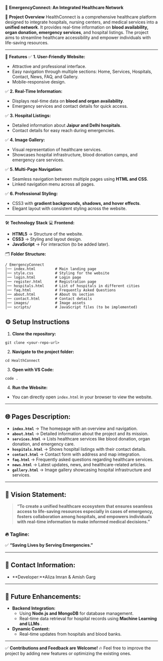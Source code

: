🏥 **EmergencyConnect: An Integrated Healthcare Network**

🚀 **Project Overview**
HealthConnect is a comprehensive healthcare platform designed to integrate hospitals, nursing centers, and medical services into a **unified network**. It provides real-time information on **blood availability, organ donation, emergency services**, and hospital listings. The project aims to streamline healthcare accessibility and empower individuals with life-saving resources.

---

 🌟 **Features**
 ✅ **1. User-Friendly Website:**
- Attractive and professional interface.
- Easy navigation through multiple sections: Home, Services, Hospitals, Contact, News, FAQ, and Gallery.
- Mobile-responsive design.

✅ **2. Real-Time Information:**
- Displays real-time data on **blood and organ availability**.
- Emergency services and contact details for quick access.

✅ **3. Hospital Listings:**
- Detailed information about **Jaipur and Delhi hospitals**.
- Contact details for easy reach during emergencies.

✅ **4. Image Gallery:**
- Visual representation of healthcare services.
- Showcases hospital infrastructure, blood donation camps, and emergency care services.

✅ **5. Multi-Page Navigation:**
- Seamless navigation between multiple pages using **HTML and CSS**.
- Linked navigation menu across all pages.

✅ **6. Professional Styling:**
- CSS3 with **gradient backgrounds, shadows, and hover effects**.
- Elegant layout with consistent styling across the website.

---

🛠️ **Technology Stack**
💻 **Frontend:**
- **HTML5** → Structure of the website.
- **CSS3** → Styling and layout design.
- **JavaScript** → For interaction (to be added later).

🗂️ **Folder Structure:**
```
/ EmergencyConnect
│── index.html         # Main landing page
│── style.css          # Styling for the website
│── login.html         # Login page
│── register.html      # Registration page
│── hospitals.html     # List of hospitals in different cities
│── faq.html           # Frequently Asked Questions
│── about.html         # About Us section
│── contact.html       # Contact details
│── images/            # Image assets
│── scripts/           # JavaScript files (to be implemented)
```


## ⚙️ **Setup Instructions**
1. **Clone the repository:**
```
git clone <your-repo-url>
```
2. **Navigate to the project folder:**
```
cd HealthConnect
```
3. **Open with VS Code:**
```
code .
```
4. **Run the Website:**
- You can directly open `index.html` in your browser to view the website.

---

## 🌐 **Pages Description:**
- **`index.html`** → The homepage with an overview and navigation.
- **`about.html`** → Detailed information about the project and its mission.
- **`services.html`** → Lists healthcare services like blood donation, organ donation, and emergency care.
- **`hospitals.html`** → Shows hospital listings with their contact details.
- **`contact.html`** → Contact form with address and map integration.
- **`faq.html`** → Frequently asked questions regarding healthcare services.
- **`news.html`** → Latest updates, news, and healthcare-related articles.
- **`gallery.html`** → Image gallery showcasing hospital infrastructure and services.

---

## 🎯 **Vision Statement:**
> **“To create a unified healthcare ecosystem that ensures seamless access to life-saving resources especially in cases of emergency, fosters collaboration among hospitals, and empowers individuals with real-time information to make informed medical decisions.”**

### 🔥 **Tagline:**
✅ **“Saving Lives by Serving Emergencies.”**

---

## 📩 **Contact Information:**
- **Developer:**Aliza Imran & Amish Garg 


---

## 🚀 **Future Enhancements:**
- **Backend Integration:**
    - Using **Node.js and MongoDB** for database management.
    - Real-time data retrieval for hospital records using **Machine Learning and LLMs** .
- **Dynamic Content:**
    - Real-time updates from hospitals and blood banks.

---

✅ **Contributions and Feedback are Welcome!**
🔥 Feel free to improve the project by adding new features or optimizing the existing ones.
